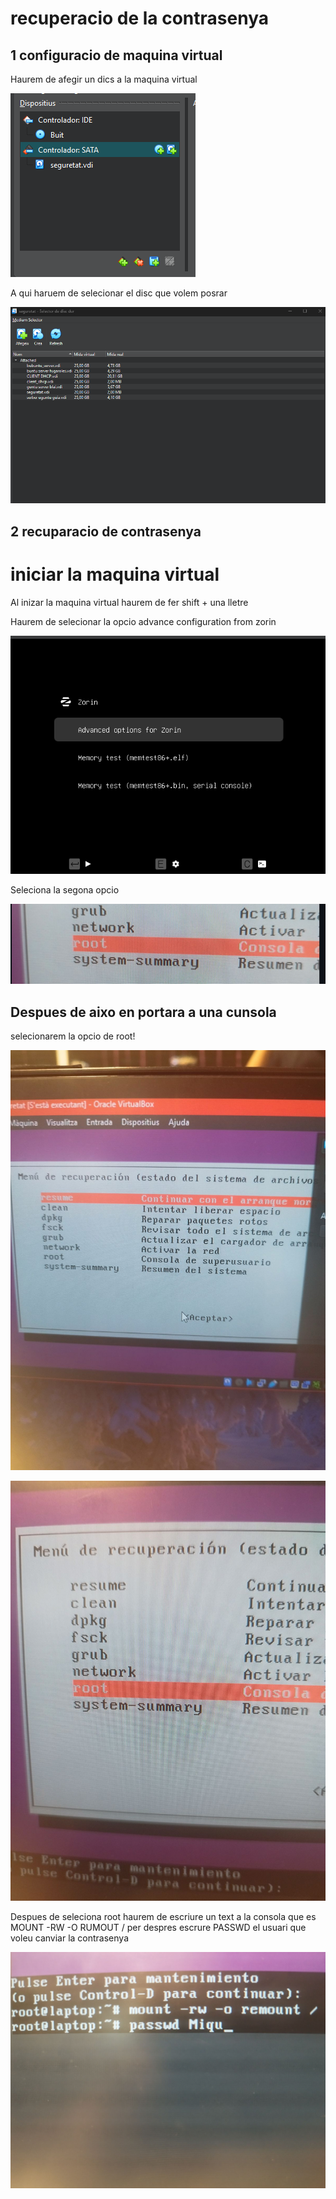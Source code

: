 # recuperacio de la contrasenya 
## 1 configuracio de maquina virtual 
Haurem de afegir un dics a la maquina virtual 

![captura de com afegir un disc a la maquina virtual ](IMG/captura1.png)

A qui haruem de selecionar el disc que volem posrar

![captura de com afegir un disc a la maquina virtual ](IMG/captura2.png)

## 2 recuparacio de contrasenya
# iniciar la maquina virtual
Al inizar la maquina virtual haurem de fer shift + una lletre 

Haurem de selecionar la  opcio advance configuration from zorin


![captura de la acio](IMG/image(1).png)

Seleciona la segona opcio 

![captura de la acio](IMG/image.png)

## Despues de aixo en portara a una cunsola
selecionarem la opcio de root!

![captura de la acio](IMG/root.png)

![captura de la acio](IMG/root2.png)

Despues de seleciona root haurem de escriure un text a la consola que es MOUNT -RW -O RUMOUT /
per despres escrure  PASSWD el usuari que voleu canviar la contrasenya 


![captura de la acio](IMG/capturacon.png)
